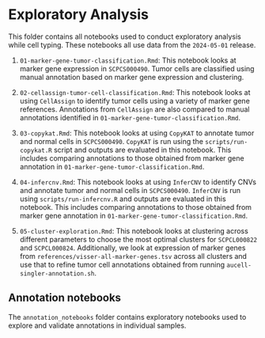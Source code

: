 # Exploratory Analysis

This folder contains all notebooks used to conduct exploratory analysis while cell typing.
These notebooks all use data from the `2024-05-01` release.

1. `01-marker-gene-tumor-classification.Rmd`: This notebook looks at marker gene expression in `SCPCS000490`.
Tumor cells are classified using manual annotation based on marker gene expression and clustering.

2. `02-cellassign-tumor-cell-classification.Rmd`: This notebook looks at using `CellAssign` to identify tumor cells using a variety of marker gene references.
Annotations from `CellAssign` are also compared to manual annotations identified in `01-marker-gene-tumor-classification.Rmd`.

3. `03-copykat.Rmd`: This notebook looks at using `CopyKAT` to annotate tumor and normal cells in `SCPCS000490`.
`CopyKAT` is run using the `scripts/run-copykat.R` script and outputs are evaluated in this notebook.
This includes comparing annotations to those obtained from marker gene annotation in `01-marker-gene-tumor-classification.Rmd`.

4. `04-infercnv.Rmd`: This notebook looks at using `InferCNV` to identify CNVs and annotate tumor and normal cells in `SCPCS000490`.
`InferCNV` is run using `scripts/run-infercnv.R` and outputs are evaluated in this notebook.
This includes comparing annotations to those obtained from marker gene annotation in `01-marker-gene-tumor-classification.Rmd`.

5. `05-cluster-exploration.Rmd`: This notebook looks at clustering across different parameters to choose the most optimal clusters for `SCPCL000822` and `SCPCL000824`. 
Additionally, we look at expression of marker genes from `references/visser-all-marker-genes.tsv` across all clusters and use that to refine tumor cell annotations obtained from running `aucell-singler-annotation.sh`. 

## Annotation notebooks

The `annotation_notebooks` folder contains exploratory notebooks used to explore and validate annotations in individual samples. 

